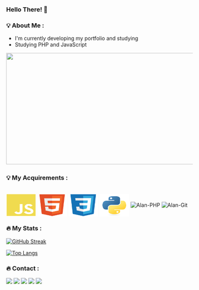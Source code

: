 
### Hello There! 👋


### 💡 About Me :

- I'm currently developing my portfolio and studying 
- Studying PHP and JavaScript

<div align="center">
  <img src="https://media.giphy.com/media/dWesBcTLavkZuG35MI/giphy.gif" width="600" height="300"/>
</div>

### 💡 My Acquirements :

<div style="display: inline_block"><br>

  <img align="center" alt="Alan-Js" height="60" width="80" src="https://raw.githubusercontent.com/devicons/devicon/master/icons/javascript/javascript-plain.svg">
  <img align="center" alt="Alan-HTML" height="60" width="80" src="https://raw.githubusercontent.com/devicons/devicon/master/icons/html5/html5-original.svg">
  <img align="center" alt="Alan-CSS" height="60" width="80" src="https://raw.githubusercontent.com/devicons/devicon/master/icons/css3/css3-original.svg">
  <img align="center" alt="Alan-Python" height="60" width="80" src="https://raw.githubusercontent.com/devicons/devicon/master/icons/python/python-original.svg">
  <img align="center" alt="Alan-PHP" height="60" width="80" src="https://user-images.githubusercontent.com/118698111/227808022-c72acda2-bcc2-47c0-af38-55cadb8d9535.png">
  <img align="center" alt="Alan-Git" height="60" width="80" src="https://user-images.githubusercontent.com/118698111/227808101-df771350-7841-4831-85c6-18d7d078437f.png">

</div>


### :fire: My Stats :

[![GitHub Streak](http://github-readme-streak-stats.herokuapp.com?user=AlanTesseroli&theme=dark&background=000000)](https://git.io/streak-stats)

[![Top Langs](https://github-readme-stats.vercel.app/api/top-langs/?username=AlanTesseroli&layout=compact&theme=vision-friendly-dark)](https://github.com/AlanTesseroli/github-readme-stats)


### :fire: Contact :

<div> 
  
  <a href="https://instagram.com/alan.tesse" target="_blank"><img src="https://img.shields.io/badge/-Instagram-%23E4405F?style=for-the-badge&logo=instagram&logoColor=white" target="_blank"></a>
  <a href = "mailto:alantesseroli@gmail.com"><img src="https://img.shields.io/badge/-Gmail-%23333?style=for-the-badge&logo=gmail&logoColor=white" target="_blank"></a>
  <a href="https://www.linkedin.com/in/alan-tesseroli-ba2546215/" target="_blank"><img src="https://img.shields.io/badge/-LinkedIn-%230077B5?style=for-the-badge&logo=linkedin&logoColor=white" target="_blank"></a> 
  <a href="https://api.whatsapp.com/send?phone=5546999429802&text=Ol%C3%A1,%20Alan!%0ATudo%20bem?" target="_blank"><img src="https://img.shields.io/badge/WhatsApp-25D366?style=for-the-badge&logo=whatsapp&logoColor=white" target="_blank"></a> 
  <a href="https://www.linkedin.com/in/alan-tesseroli-ba2546215/" target="_blank"><img src="https://img.shields.io/badge/website-000000?style=for-the-badge&logo=About.me&logoColor=white" target="_blank"></a> 
  
</div>
